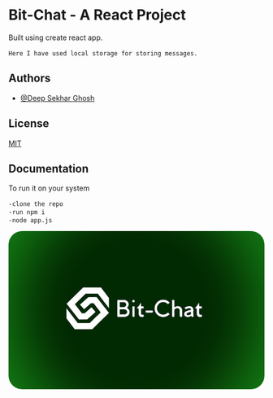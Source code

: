 
# Bit-Chat - A React Project

Built using create react app.

    Here I have used local storage for storing messages.

## Authors

- [@Deep Sekhar Ghosh](https://github.com/deep-sekhar)

  
## License

[MIT](https://choosealicense.com/licenses/mit/)

  
## Documentation

To run it on your system 

    -clone the repo
    -run npm i
    -node app.js

    

  
![Logo](https://github.com/deep-sekhar/Bit-Chat-V2.0/blob/main/client/src/images/newlogo1.png?raw=true)

    